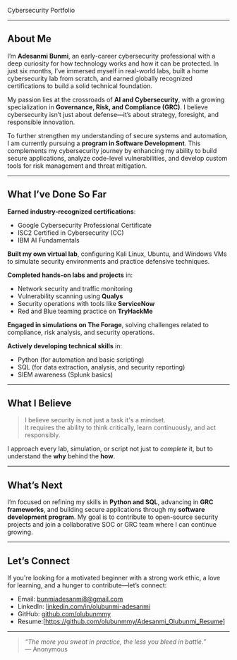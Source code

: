 Cybersecurity Portfolio 

---

##  About Me

I’m **Adesanmi Bunmi**, an early-career cybersecurity professional with a deep curiosity for how technology works and how it can be protected. In just six months, I’ve immersed myself in real-world labs, built a home cybersecurity lab from scratch, and earned globally recognized certifications to build a solid technical foundation.

My passion lies at the crossroads of **AI and Cybersecurity**, with a growing specialization in **Governance, Risk, and Compliance (GRC)**. I believe cybersecurity isn’t just about defense—it’s about strategy, foresight, and responsible innovation.

To further strengthen my understanding of secure systems and automation, I am currently pursuing a **program in Software Development**. This complements my cybersecurity journey by enhancing my ability to build secure applications, analyze code-level vulnerabilities, and develop custom tools for risk management and threat mitigation.

---

##  What I’ve Done So Far

 **Earned industry-recognized certifications**:
- Google Cybersecurity Professional Certificate  
- ISC2 Certified in Cybersecurity (CC)  
- IBM AI Fundamentals  

 **Built my own virtual lab**, configuring Kali Linux, Ubuntu, and Windows VMs to simulate security environments and practice defensive techniques.

 **Completed hands-on labs and projects** in:
- Network security and traffic monitoring  
- Vulnerability scanning using **Qualys**  
- Security operations with tools like **ServiceNow**  
- Red and Blue teaming practice on **TryHackMe**

 **Engaged in simulations on The Forage**, solving challenges related to compliance, risk analysis, and security operations.

 **Actively developing technical skills** in:
- Python (for automation and basic scripting)  
- SQL (for data extraction, analysis, and security reporting)  
- SIEM awareness (Splunk basics)  

---

##  What I Believe

> I believe security is not just a task it's a mindset.  
> It requires the ability to think critically, learn continuously, and act responsibly.

I approach every lab, simulation, or script not just to *complete* it, but to understand the **why** behind the **how**.

---

##  What’s Next

I’m focused on refining my skills in **Python and SQL**, advancing in **GRC frameworks**, and building secure applications through my **software development program**. My goal is to contribute to open-source security projects and join a collaborative SOC or GRC team where I can continue growing.

---

## Let’s Connect

If you're looking for a motivated beginner with a strong work ethic, a love for learning, and a hunger to contribute—let’s connect:

-  Email: bunmiadesanmi8@gmail.com  
-  LinkedIn: [linkedin.com/in/olubunmi-adesanmi](https://www.linkedin.com/in/olubunmi-adesanmi/)  
-  GitHub: [github.com/olubunmmy](https://github.com/olubunmmy)
-  Resume:[https://github.com/olubunmmy/Adesanmi_Olubunmi_Resume]

---

> *“The more you sweat in practice, the less you bleed in battle.”*  
> — Anonymous


